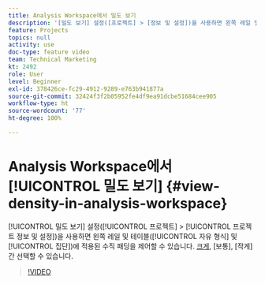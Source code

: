 ```yaml
---
title: Analysis Workspace에서 밀도 보기
description: '[밀도 보기] 설정([프로젝트] > [정보 및 설정])을 사용하면 왼쪽 레일 및 테이블(자유 형식 및 집단)에 적용된 수직 패딩을 제어할 수 있습니다. [크게](기본값), [보통], [작게] 간 선택할 수 있습니다.'
feature: Projects
topics: null
activity: use
doc-type: feature video
team: Technical Marketing
kt: 2492
role: User
level: Beginner
exl-id: 378426ce-fc29-4912-9289-e763b941877a
source-git-commit: 32424f3f2b05952fe4df9ea91dcbe51684cee905
workflow-type: ht
source-wordcount: '77'
ht-degree: 100%

---
```


# Analysis Workspace에서 [!UICONTROL 밀도 보기] {#view-density-in-analysis-workspace}

[!UICONTROL 밀도 보기] 설정([!UICONTROL 프로젝트] > [!UICONTROL 프로젝트 정보 및 설정])을 사용하면 왼쪽 레일 및 테이블([!UICONTROL 자유 형식] 및 [!UICONTROL 집단])에 적용된 수직 패딩을 제어할 수 있습니다. [크게](기본값), [보통], [작게] 간 선택할 수 있습니다.

>[!VIDEO](https://video.tv.adobe.com/v/25963/?quality=12)
